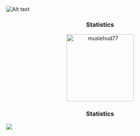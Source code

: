 ![Alt text](https://github.com/Muslehud77/Muslehud77/blob/main/Assets/banner-muslehud77.gif?raw=true)



<h3 align="center">Statistics</h3>

<p  align="center"><img align="center" height="180em" src="https://github-readme-streak-stats.herokuapp.com?user=muslehud77&theme=black-ice&hide_border=true&date_format=j%20M%5B%20Y%5D&card_width=1000&background=45%2C070076%2C000000" alt="muslehud77" /></p>





<h3 align="center">Statistics</h3>





<img align="center" src="https://github-readme-activity-graph.vercel.app/graph?username=muslehud77&theme=react"/>